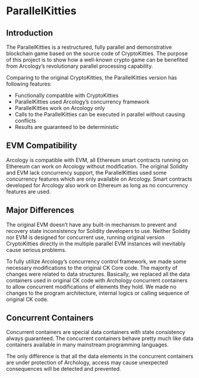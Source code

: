 # ParallelKitties

## Introduction
The ParallelKitties is a restructured, fully parallel and demonstrative blockchain game based on the source code of CryptoKitties. The purpose of this project is to show how a well-known crypto game can be benefited from Arcology’s revolutionary parallel processing capability.

Comparing to the original CryptoKitties, the ParallelKitties version has following features:
*	Functionally compatible with CryptoKitties
*	ParallelKitties used Arcology’s concurrency framework
*	ParallelKitties work on Arcology only
*	Calls to the ParallelKitties can be executed in parallel without causing conflicts
*	Results are guaranteed to be deterministic

## EVM Compatibility
Arcology is compatible with EVM, all Ethereum smart contracts running on Ethereum can work on Arcology without modification.  The original Solidity and EVM lack concurrency support, the ParallelKitties used some concurrency features which are only available on Arcology. Smart contracts developed for Arcology also work on Ethereum as long as no  concurrency features are used.

## Major Differences 
The original EVM doesn’t have any built-in mechanism to prevent and recovery state inconsistency for Solidity developers to use. Neither Solidity nor EVM is designed for concurrent use, running original version CryptoKitties directly in the multiple parallel EVM instances will inevitably cause serious problems.

To fully utilize Arcology’s concurrency control framework, we made some necessary modifications to the original CK Core code. The majority of changes were related to data structures. Basically, we replaced all the data containers used in original CK code with Archology concurrent containers to allow concurrent modifications of elements they hold. We made no changes to the program architecture, internal logics or calling sequence of original CK code. 

## Concurrent Containers
Concurrent containers are special data containers with state consistency always guaranteed.  The concurrent containers behave pretty much like data containers available in many mainstream programming languages. 

The only difference is that all the data elements in the concurrent containers are under protection of Archology, access may cause unexpected consequences will be detected and prevented.
